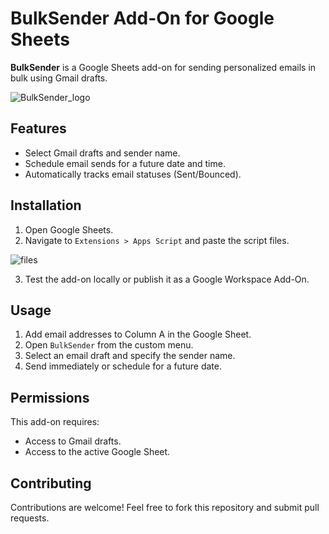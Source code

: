 # BulkSender Add-On for Google Sheets

**BulkSender** is a Google Sheets add-on for sending personalized emails in bulk using Gmail drafts.

![BulkSender_logo](https://github.com/user-attachments/assets/a008e8aa-017e-42b6-8724-d49faed3e9e3)

## Features
- Select Gmail drafts and sender name.
- Schedule email sends for a future date and time.
- Automatically tracks email statuses (Sent/Bounced).

## Installation
1. Open Google Sheets.
2. Navigate to `Extensions > Apps Script` and paste the script files.
   
![files](https://github.com/user-attachments/assets/a6ff48c1-44d9-4e76-b02c-1e67789beca1)
   
3. Test the add-on locally or publish it as a Google Workspace Add-On.

## Usage
1. Add email addresses to Column A in the Google Sheet.
2. Open `BulkSender` from the custom menu.
3. Select an email draft and specify the sender name.
4. Send immediately or schedule for a future date.

## Permissions
This add-on requires:
- Access to Gmail drafts.
- Access to the active Google Sheet.

## Contributing
Contributions are welcome! Feel free to fork this repository and submit pull requests.
